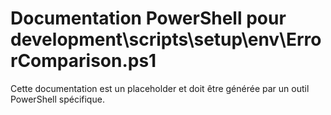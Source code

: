 # Documentation PowerShell pour development\scripts\setup\env\ErrorComparison.ps1

Cette documentation est un placeholder et doit être générée par un outil PowerShell spécifique.
